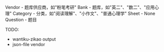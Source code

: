 Vendor - 题库供应商，如"粉笔考研"
Bank - 题库，如"英二"、"数二"、"应用心理"
Category - 分类，如"阅读理解"、"小作文"、"普通心理学"
Sheet - None
Question - 题目

TODO:
- wantiku-zikao output
- json-file vendor
